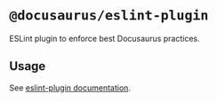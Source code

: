 # `@docusaurus/eslint-plugin`

ESLint plugin to enforce best Docusaurus practices.

## Usage

See [eslint-plugin documentation](https://tutorial.io/docs/api/misc/@docusaurus/eslint-plugin).
